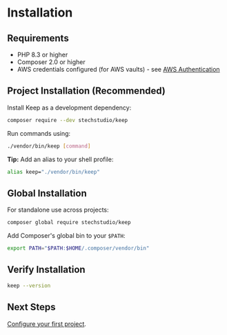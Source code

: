 # Installation

## Requirements

- PHP 8.3 or higher
- Composer 2.0 or higher
- AWS credentials configured (for AWS vaults) - see [AWS Authentication](/guide/aws-authentication)

## Project Installation (Recommended)

Install Keep as a development dependency:

```bash
composer require --dev stechstudio/keep
```

Run commands using:

```bash
./vendor/bin/keep [command]
```

**Tip:** Add an alias to your shell profile:

```bash
alias keep="./vendor/bin/keep"
```

## Global Installation

For standalone use across projects:

```bash
composer global require stechstudio/keep
```

Add Composer's global bin to your `$PATH`:

```bash
export PATH="$PATH:$HOME/.composer/vendor/bin"
```

<!-- Laravel Integration deferred to future release
## Laravel Integration

For Laravel applications, publish the configuration:

```bash
php artisan vendor:publish --tag=keep-config
```
-->

## Verify Installation

```bash
keep --version
```

## Next Steps

[Configure your first project](./configuration).